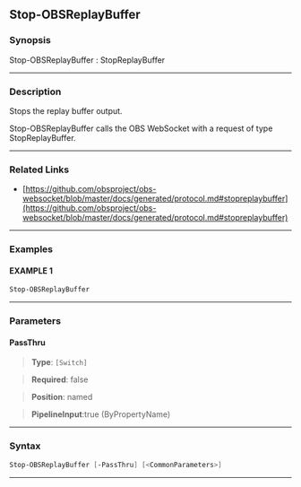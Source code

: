 Stop-OBSReplayBuffer
--------------------
### Synopsis
Stop-OBSReplayBuffer : StopReplayBuffer

---
### Description

Stops the replay buffer output.


Stop-OBSReplayBuffer calls the OBS WebSocket with a request of type StopReplayBuffer.

---
### Related Links
* [https://github.com/obsproject/obs-websocket/blob/master/docs/generated/protocol.md#stopreplaybuffer](https://github.com/obsproject/obs-websocket/blob/master/docs/generated/protocol.md#stopreplaybuffer)



---
### Examples
#### EXAMPLE 1
```PowerShell
Stop-OBSReplayBuffer
```

---
### Parameters
#### **PassThru**

> **Type**: ```[Switch]```

> **Required**: false

> **Position**: named

> **PipelineInput**:true (ByPropertyName)



---
### Syntax
```PowerShell
Stop-OBSReplayBuffer [-PassThru] [<CommonParameters>]
```
---
